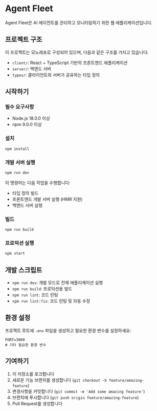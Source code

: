 # Agent Fleet

Agent Fleet은 AI 에이전트를 관리하고 모니터링하기 위한 웹 애플리케이션입니다.

## 프로젝트 구조

이 프로젝트는 모노레포로 구성되어 있으며, 다음과 같은 구조를 가지고 있습니다:

- `client/`: React + TypeScript 기반의 프론트엔드 애플리케이션
- `server/`: 백엔드 서버
- `types/`: 클라이언트와 서버가 공유하는 타입 정의

## 시작하기

### 필수 요구사항

- Node.js 18.0.0 이상
- npm 9.0.0 이상

### 설치

```bash
npm install
```

### 개발 서버 실행

```bash
npm run dev
```

이 명령어는 다음 작업을 수행합니다:

- 타입 정의 빌드
- 프론트엔드 개발 서버 실행 (HMR 지원)
- 백엔드 서버 실행

### 빌드

```bash
npm run build
```

### 프로덕션 실행

```bash
npm start
```

## 개발 스크립트

- `npm run dev`: 개발 모드로 전체 애플리케이션 실행
- `npm run build`: 프로덕션용 빌드
- `npm run lint`: 코드 린팅
- `npm run lint:fix`: 코드 린팅 및 자동 수정

## 환경 설정

프로젝트 루트에 `.env` 파일을 생성하고 필요한 환경 변수를 설정하세요:

```env
PORT=3000
# 기타 필요한 환경 변수
```

## 기여하기

1. 이 저장소를 포크합니다
2. 새로운 기능 브랜치를 생성합니다 (`git checkout -b feature/amazing-feature`)
3. 변경사항을 커밋합니다 (`git commit -m 'Add some amazing feature'`)
4. 브랜치에 푸시합니다 (`git push origin feature/amazing-feature`)
5. Pull Request를 생성합니다
